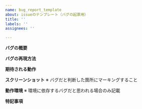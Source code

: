 ```yaml
---
name: bug_report_template
about: issueのテンプレート（バグの起票用）
title: ''
labels: ''
assignees: ''

---
```


**バグの概要**

**バグの再現方法**

**期待される動作**

**スクリーンショット**
※ バグだと判断した箇所にマーキングすること

**動作環境**
※ 環境に依存するバグだと思われる場合のみ記載

**特記事項**

